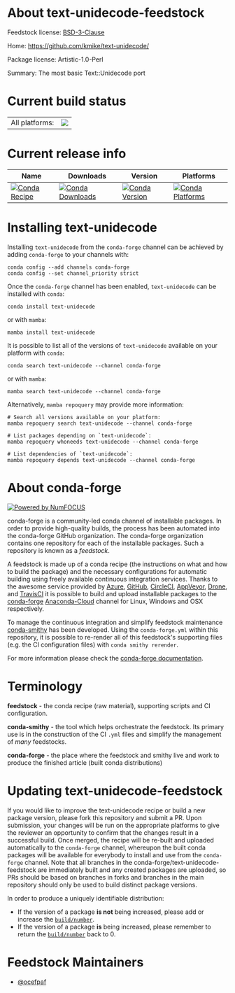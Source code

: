About text-unidecode-feedstock
==============================

Feedstock license: [BSD-3-Clause](https://github.com/conda-forge/text-unidecode-feedstock/blob/main/LICENSE.txt)

Home: https://github.com/kmike/text-unidecode/

Package license: Artistic-1.0-Perl

Summary: The most basic Text::Unidecode port

Current build status
====================


<table><tr><td>All platforms:</td>
    <td>
      <a href="https://dev.azure.com/conda-forge/feedstock-builds/_build/latest?definitionId=5837&branchName=main">
        <img src="https://dev.azure.com/conda-forge/feedstock-builds/_apis/build/status/text-unidecode-feedstock?branchName=main">
      </a>
    </td>
  </tr>
</table>

Current release info
====================

| Name | Downloads | Version | Platforms |
| --- | --- | --- | --- |
| [![Conda Recipe](https://img.shields.io/badge/recipe-text--unidecode-green.svg)](https://anaconda.org/conda-forge/text-unidecode) | [![Conda Downloads](https://img.shields.io/conda/dn/conda-forge/text-unidecode.svg)](https://anaconda.org/conda-forge/text-unidecode) | [![Conda Version](https://img.shields.io/conda/vn/conda-forge/text-unidecode.svg)](https://anaconda.org/conda-forge/text-unidecode) | [![Conda Platforms](https://img.shields.io/conda/pn/conda-forge/text-unidecode.svg)](https://anaconda.org/conda-forge/text-unidecode) |

Installing text-unidecode
=========================

Installing `text-unidecode` from the `conda-forge` channel can be achieved by adding `conda-forge` to your channels with:

```
conda config --add channels conda-forge
conda config --set channel_priority strict
```

Once the `conda-forge` channel has been enabled, `text-unidecode` can be installed with `conda`:

```
conda install text-unidecode
```

or with `mamba`:

```
mamba install text-unidecode
```

It is possible to list all of the versions of `text-unidecode` available on your platform with `conda`:

```
conda search text-unidecode --channel conda-forge
```

or with `mamba`:

```
mamba search text-unidecode --channel conda-forge
```

Alternatively, `mamba repoquery` may provide more information:

```
# Search all versions available on your platform:
mamba repoquery search text-unidecode --channel conda-forge

# List packages depending on `text-unidecode`:
mamba repoquery whoneeds text-unidecode --channel conda-forge

# List dependencies of `text-unidecode`:
mamba repoquery depends text-unidecode --channel conda-forge
```


About conda-forge
=================

[![Powered by
NumFOCUS](https://img.shields.io/badge/powered%20by-NumFOCUS-orange.svg?style=flat&colorA=E1523D&colorB=007D8A)](https://numfocus.org)

conda-forge is a community-led conda channel of installable packages.
In order to provide high-quality builds, the process has been automated into the
conda-forge GitHub organization. The conda-forge organization contains one repository
for each of the installable packages. Such a repository is known as a *feedstock*.

A feedstock is made up of a conda recipe (the instructions on what and how to build
the package) and the necessary configurations for automatic building using freely
available continuous integration services. Thanks to the awesome service provided by
[Azure](https://azure.microsoft.com/en-us/services/devops/), [GitHub](https://github.com/),
[CircleCI](https://circleci.com/), [AppVeyor](https://www.appveyor.com/),
[Drone](https://cloud.drone.io/welcome), and [TravisCI](https://travis-ci.com/)
it is possible to build and upload installable packages to the
[conda-forge](https://anaconda.org/conda-forge) [Anaconda-Cloud](https://anaconda.org/)
channel for Linux, Windows and OSX respectively.

To manage the continuous integration and simplify feedstock maintenance
[conda-smithy](https://github.com/conda-forge/conda-smithy) has been developed.
Using the ``conda-forge.yml`` within this repository, it is possible to re-render all of
this feedstock's supporting files (e.g. the CI configuration files) with ``conda smithy rerender``.

For more information please check the [conda-forge documentation](https://conda-forge.org/docs/).

Terminology
===========

**feedstock** - the conda recipe (raw material), supporting scripts and CI configuration.

**conda-smithy** - the tool which helps orchestrate the feedstock.
                   Its primary use is in the construction of the CI ``.yml`` files
                   and simplify the management of *many* feedstocks.

**conda-forge** - the place where the feedstock and smithy live and work to
                  produce the finished article (built conda distributions)


Updating text-unidecode-feedstock
=================================

If you would like to improve the text-unidecode recipe or build a new
package version, please fork this repository and submit a PR. Upon submission,
your changes will be run on the appropriate platforms to give the reviewer an
opportunity to confirm that the changes result in a successful build. Once
merged, the recipe will be re-built and uploaded automatically to the
`conda-forge` channel, whereupon the built conda packages will be available for
everybody to install and use from the `conda-forge` channel.
Note that all branches in the conda-forge/text-unidecode-feedstock are
immediately built and any created packages are uploaded, so PRs should be based
on branches in forks and branches in the main repository should only be used to
build distinct package versions.

In order to produce a uniquely identifiable distribution:
 * If the version of a package **is not** being increased, please add or increase
   the [``build/number``](https://docs.conda.io/projects/conda-build/en/latest/resources/define-metadata.html#build-number-and-string).
 * If the version of a package **is** being increased, please remember to return
   the [``build/number``](https://docs.conda.io/projects/conda-build/en/latest/resources/define-metadata.html#build-number-and-string)
   back to 0.

Feedstock Maintainers
=====================

* [@ocefpaf](https://github.com/ocefpaf/)

